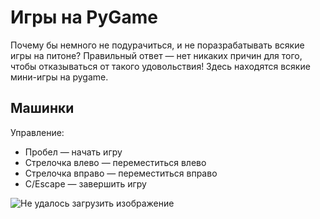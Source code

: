 # Игры на PyGame

Почему бы немного не подурачиться, и не поразрабатывать всякие игры
на питоне? Правильный ответ — нет никаких причин для того, чтобы
отказываться от такого удовольствия! Здесь находятся всякие мини-игры на
pygame.



## Машинки

Управление:

- Пробел — начать игру
- Стрелочка влево — переместиться влево
- Стрелочка вправо — переместиться вправо
- C/Escape — завершить игру

![Не удалось загрузить изображение](cars/cars.gif)
